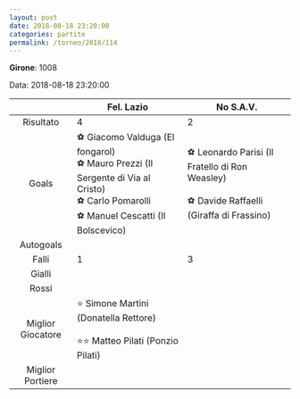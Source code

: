 ```yaml
---
layout: post
date: 2018-08-18 23:20:00
categories: partite
permalink: /torneo/2018/114
---
```

**Girone**: 1008

Data: 2018-08-18 23:20:00

| | Fel. Lazio | No S.A.V. |
|:-----:|-----|-----|
Risultato|4|2
Goals|⚽ Giacomo Valduga (El fongarol)<br/>⚽ Mauro Prezzi (Il Sergente di Via al Cristo)<br/>⚽ Carlo Pomarolli<br/>⚽ Manuel Cescatti (Il Bolscevico)|⚽ Leonardo Parisi (Il Fratello di Ron Weasley)<br/><br/>⚽ Davide Raffaelli (Giraffa di Frassino)<br/>
Autogoals||
Falli|1|3
Gialli||
Rossi||
Miglior Giocatore|⭐ Simone Martini (Donatella Rettore)<br/><br/>⭐⭐ Matteo Pilati (Ponzio Pilati)<br/>|
Miglior Portiere||